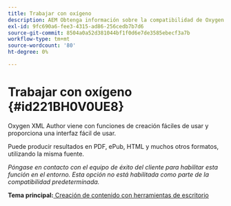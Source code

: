 ```yaml
---
title: Trabajar con oxígeno
description: AEM Obtenga información sobre la compatibilidad de Oxygen XML Editor con la creación y publicación de contenido en las Guías de.
exl-id: 9fc690a6-fee3-4315-ad86-256cedb7b7d6
source-git-commit: 8504a0a52d381044bf1f0d6e7de3585ebecf3a7b
workflow-type: tm+mt
source-wordcount: '80'
ht-degree: 0%

---
```


# Trabajar con oxígeno {#id221BH0V0UE8}

Oxygen XML Author viene con funciones de creación fáciles de usar y proporciona una interfaz fácil de usar.

Puede producir resultados en PDF, ePub, HTML y muchos otros formatos, utilizando la misma fuente.

*Póngase en contacto con el equipo de éxito del cliente para habilitar esta función en el entorno. Esta opción no está habilitada como parte de la compatibilidad predeterminada.*

**Tema principal:**[ Creación de contenido con herramientas de escritorio](author-desktop-tools.md)
